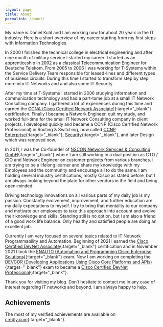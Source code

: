 ```yaml
---
layout: page
title: About
permalink: /about/
---
```

My name is Daniel Kuhl and I am working now for about 20 years in the IT industry. Here is a short overview of my career starting from my first steps with Information Technologies.

In 2000 I finished the technical college in electrical engineering and after nine month of military service I started my career. I started as an apprenticeship in 2002 as a classical Telecommunication Engineer for Deutsche Telekom. From 2005 to 2006 I was working for T-Systems within the Service Delivery Team responsible for leased-lines and different types of business circuits. During this time I started to transform step by step more into IT Networks and and also some IT Security.

After my time at T-Systems I started in 2006 studying information and communication technology and had a part-tome job at a small IT Network Consulting company. I gathered a lot of experiences during this time and earned the [CCNA (Cisco Certified Network Associate)](https://learningnetwork.cisco.com/s/ccna){:target="_blank"} certification. Finally I became a Network Engineer, quit my study, and worked full-time for the small IT Network Consulting company in client projects. I developed quickly and became a CCNP (Cisco Certified Network Professional) in Routing & Switching, now called [CCNP Enterprise](https://learningnetwork.cisco.com/s/ccnp-enterprise){:target="_blank"}, [Security](https://learningnetwork.cisco.com/s/ccnp-security){:target="_blank"}, and later Design which was removed now.

In 2011, I was the Co-founder of [NSCON Network Services & Consulting GmbH](https://nscon.de){:target="_blank"} where I am still working in a dual position as CTO / CIO and Network Engineer on customer projects from various branches. I am trying to be a lifelong learner and share my knowledge with my Employees and the community and encourage all to do the same. I am holding several industry certifications, mostly Cisco as stated before, but I am always looking beyond the plate for other vendors in the field and being open-minded.

Driving technology innovations on all various parts of my daily job is my passion. Constantly evolvement, improvement, and further education are my daily expectations to myself. I try to bring that mentality to our company and motivate our employees to take this approach into account and evolve their knowledge and skills. Standing still is no option, but I am also a friend of a good work life balance. Only healthy and satisfied people are doing an excellent job.

Currently I am very focused on several topics related to IT Network Programmability and Automation. Beginning of 2021 I earned the [Cisco Certified DevNet Associate](https://developer.cisco.com/certification/devnet-associate/){:target="_blank"} certification and in November 2021 I took the [ENAUTO (Automating and Programming Cisco Enterprise Solutions)](https://developer.cisco.com/certification/devnet-en-auto/){:target="_blank"} exam. Now I am working on completing the [DEVCOR (Developing Applications Using Cisco Core Platforms and APIs)](https://developer.cisco.com/certification/devnet-core/){:target="_blank"} exam to became a [Cisco Certified DevNet Professional](https://developer.cisco.com/certification/devnet-professional/){:target="_blank"}.

Thank you for visiting my blog. Don’t hesitate to contact me in any case of interest regarding IT networks and beyond. I am always happy to help.

## Achievements

The most of my verified achievements are available on [credly.com](https://www.credly.com/users/daniel-kuhl/badges?sort=-state_updated_at&page=1){:target="_blank"}.
